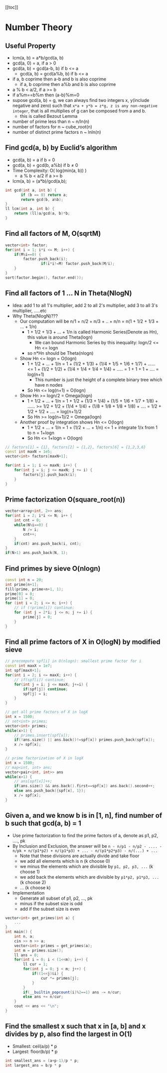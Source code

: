 [[toc]]

# Number Theory

## Useful Property
- lcm(a, b) = a*b/gcd(a, b)
- gcd(a, 0) = a, if a > 0
- gcd(a, b) = gcd(a-b, b) if b <= a
    + gcd(a, b) = gcd(a%b, b) if b <= a
- if a, b coprime then a-b and b is also coprime
    + if a, b coprime then a%b and b is also coprime
- a % b < a/2, if a >= b
- if a%m==b%m then (a-b)%m=0
- supose gcd(a, b) = g, we can always find two integers x, y(include negative and zero) such that `x*a + y*b = z*g, z is any non-negative integer`, that is all multiplies of g can be composed from a and b.
    + this is called Bezout Lemma
- number of prime  less than n ~ n/ln(n)
- number of factors for n ~ cube_root(n)
- number of distinct prime factors n ~ lnln(n)

## Find gcd(a, b) by Euclid’s algorithm
- gcd(a, b) = a if b = 0
- gcd(a, b) = gcd(b, a%b) if b ≠ 0
- Time Complexity: O( log(min(a, b)) )
    + a % b < a/2 if a >= b
- lcm(a, b) = (a*b)/gcd(a,b);
```cpp
int gcd(int a, int b) {
       if (b == 0) return a;
       return gcd(b, a%b);
}
ll lcm(int a, int b) {
    return (ll)a/gcd(a, b)*b;
}
```

## Find all factors of M, O(sqrtM)
```cpp
vector<int> factor;
for(int i = 1; i*i <= M; i++) {
    if(M%i==0) {
        factor.push_back(i);
				if(i*i!=M) factor.push_back(M/i);
    }
}
sort(factor.begin(), factor.end());
```

## Find all factors of 1 … N in Theta(NlogN)
* Idea: add 1 to all 1's multiplier, add 2 to all 2's multiplier, add 3 to all 3's multiplier, .....etc
* Why Theta(NlogN)???
    + Our computation will be n/1 + n/2 + n/3 + .. + n/n = n(1 + 1/2 + 1/3 + ... + 1/n)
        - 1 + 1/2 + 1/3 + ... + 1/n is called Harmonic Series(Denote as Hn), this value is around Theta(logn)
            + We can bound Harmonic Series by this inequality: logn/2 <= Hn <= logn
        - so n*Hn should be Theta(nlogn)
    + Show Hn <= logn = O(logn)
        - 1 + 1/2 + ... + 1/n = 1 + (1/2 + 1/3) + (1/4 + 1/5 + 1/6 + 1/7) + ...... <= 1 + (1/2 + 1/2) + (1/4 + 1/4 + 1/4 + 1/4) + ..... = 1 + 1 + 1 + .... = log(n+1)
            + This number is just the height of a complete binary tree which have n nodes
        - So Hn <= log(n+1) = O(logn)
    + Show Hn >= logn/2 = Omega(logn)
        - 1 + 1/2 + ... + 1/n = 1 + 1/2 + (1/3 + 1/4) + (1/5 + 1/6 + 1/7 + 1/8) + ...... >= 1/2 + 1/2 + (1/4 + 1/4) + (1/8 + 1/8 + 1/8 + 1/8) + .... = 1/2 + 1/2 + 1/2 + .... = log(n+1)/2
        - So Hn >= log(n+1)/2 = Omega(logn)
    + Another proof by integration shows Hn <= O(logn)
        - 1 + 1/2 + ... + 1/n = 1 + (1/2 + ... + 1/n) <= 1 + integrate 1/x from 1 to n = 1+logn
        - So Hn <= 1+logn = O(logn)
```cpp
// factors[1] = {1}, factors[2] = {1,2}, factors[6] = {1,2,3,6}
const int maxN = 1e5;
vector<int> factors[maxN+1];

for(int i = 1; i <= maxN; i++) {
    for(int j = i; j <= maxN; j += i) {
        factors[j].push_back(i);
    }
}
```

## Prime factorization O(square_root(n))
```cpp
vector<array<int, 2>> ans;
for(int i = 2; i*i <= N; i++ {
    int cnt = 0;
    while(N%i==0) {
        N /= i;
        cnt++;
    }
    if(cnt) ans.push_back(i, cnt);
}
if(N>1) ans.push_back(N, 1);
```

## Find primes by sieve O(nlogn)
```cpp
const int n = 20;
int prime[n+1];
fill(prime, prime+n+1, 1);
prime[0] = 0;
prime[1] = 0;
for (int i = 2; i <= n; i++) {
    // if (!prime[i]) continue;
    for (int j = 2*i; j <= n; j += i) {
        prime[j] = 0;
    }
}
```

## Find all prime factors of X in O(logN) by modified sieve
```cpp
// precompute spf[i] in O(nlogn): smallest prime factor for i
const int maxX = 1e7;
int spf[maxX+1];
for(int i = 2; i <= maxX; i++) {
    // if(spf[i]) continue;
    for(int j = i; j <= maxX; j+=i) {
        if(spf[j]) continue;
        spf[j] = i;
    }
}

// get all prime factors of X in logX
int x = 1500;
// set<int> primes;
vector<int> primes;
while(x>1) {
    // primes.insert(spf[x]);
    if(!ans.size() || ans.back()!=spf[x]) primes.push_back(spf[x]);
    x /= spf[x];
}

// prime factorization of X in logX
int x = 1500;
// map<int, int> ans;
vector<pair<int, int>> ans
while(x>1) {
    // ans[spf[x]]++;
    if(ans.size() && ans.back().first==spf[x]) ans.back().second++;
    else ans.push_back({spf[x], 1});
    x /= spf[x];
}
```

## Given a, and we know b is in [1, n], find number of b such that gcd(a, b) = 1
* Use prime factorization to find the prime factors of a, denote as p1, p2, ...., pk
* By Inclusion and Exclusion, the answer will be ` n - n/p1 - n/p2 - .... - n/pk + n/(p1*p2) + n/(p1*p3) + ... - n/(p1*p2*p3) - n/(...) + ... `
    - Note that these divisions are actually divide and take floor
    - we add all elements which is n (k choose 0)
    - we minus the elements which are divisible by `p1, p2, p3, ...` (k choose 1)
    - we add back the elements which are divisible by `p1*p2, p1*p3, ...` (k choose 2)
    - ... (k choose k)
* Implementation
    - Generate all subset of p1, p2, ..., pk
    - minus if the subset size is odd
    - add if the subset size is even
``` cpp
vector<int> get_primes(int a) {
    ...
}
int main() {
    int n, a;
    cin >> n >> a;
    vector<int> primes = get_primes(a);
    int m = primes.size();
    ll ans = 0;
    for(int i = 0; i < (1<<m); i++) {
        ll cur = 1;
        for(int j = 0; j < m; j++) {
            if((1<<j)&i) {
                cur *= primes[j];
            }
        }
        if(__builtin_popcount(i)%2==1) ans -= n/cur;
        else ans += n/cur;
    }
    cout << ans << "\n";
}
```

## Find the smallest x such that x in [a, b] and x divides by p, also find the largest in O(1)
- Smallest: ceil(a/p) * p
- Largest: floor(b/p) * p
```cpp
int smallest_ans = (a+p-1)/p * p;
int largest_ans = b/p * p
```
